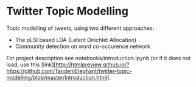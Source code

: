# Twitter Topic Modelling

Topic modelling of tweets, using two different approaches:
- The pLSI based LDA (Latent Dirichlet Allocation)
- Community detection on word co-occurence network 

For project description see notebooks/introduction.ipynb (or if it does not load, use this [link][http://htmlpreview.github.io/?https://github.com/TandemElephant/twitter-topic-modelling/blob/master/introduction.html].
